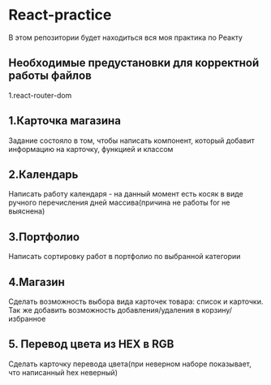 # React-practice
В этом репозитории будет находиться вся моя практика по Реакту

## Необходимые предустановки для корректной работы файлов
1.react-router-dom

## 1.Карточка магазина
Задание состояло в том, чтобы написать компонент, который добавит информацию на карточку, функцией и классом

## 2.Календарь
Написать работу календаря - на данный момент есть косяк в виде ручного перечисления дней массива(причина не работы for не выяснена)

## 3.Портфолио
Написать сортировку работ в портфолио по выбранной категории

## 4.Магазин
Сделать возможность выбора вида карточек товара: список и карточки. Так же добавить возможность добавления/удаления в корзину/избранное

## 5. Перевод цвета из HEX в RGB
Сделать карточку перевода цвета(при неверном наборе показывает, что написанный hex неверный)
